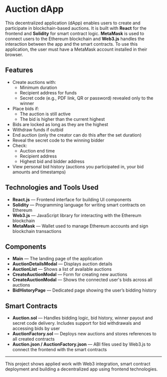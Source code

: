 # Auction dApp

This decentralized application (dApp) enables users to create and participate in blockchain-based auctions. It is built with **React** for the frontend and **Solidity** for smart contract logic. **MetaMask** is used to connect users to the Ethereum blockchain and **Web3.js** handles the interaction between the app and the smart contracts. To use this application, the user must have a MetaMask account installed in their browser.

## Features

- Create auctions with:
  - Minimum duration
  - Recipient address for funds
  - Secret code (e.g., PDF link, QR or password) revealed only to the winner
- Place bids if:
  - The auction is still active
  - The bid is higher than the current highest
- Bids are locked as long as they are the highest
- Withdraw funds if outbid
- End auction (only the creator can do this after the set duration)
- Reveal the secret code to the winning bidder
- Check:
  - Auction end time
  - Recipient address
  - Highest bid and bidder address
- View personal bid history (auctions you participated in, your bid amounts and timestamps)

## Technologies and Tools Used

- **React.js** — Frontend interface for building UI components  
- **Solidity** — Programming language for writing smart contracts on Ethereum  
- **Web3.js** — JavaScript library for interacting with the Ethereum blockchain  
- **MetaMask** — Wallet used to manage Ethereum accounts and sign blockchain transactions

## Components

- **Main** — The landing page of the application
- **AuctionDetailsModal** — Displays auction details
- **AuctionList** — Shows a list of available auctions
- **CreateAuctionModal** — Form for creating new auctions
- **CreateAuctionModal** — Shows the connected user's bids across all auctions
- **BidHistoryPage** — Dedicated page showing the user’s bidding history

## Smart Contracts

- **Auction.sol** — Handles bidding logic, bid history, winner payout and secret code delivery. Includes support for bid withdrawals and accessing bids by user
- **AuctionFactory.sol** — Deploys new auctions and stores references to all created contracts
- **Auction.json / AuctionFactory.json** — ABI files used by Web3.js to connect the frontend with the smart contracts

---

This project shows applied work with Web3 integration, smart contract deployment and building a decentralized app using frontend technologies.
